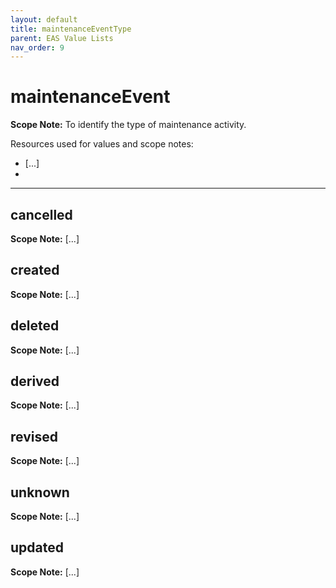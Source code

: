 ```yaml
---
layout: default
title: maintenanceEventType
parent: EAS Value Lists
nav_order: 9
---
```


# maintenanceEvent

**Scope Note:**
To identify the type of maintenance activity.

Resources used for values and scope notes:
 - [...]
 - 

---

## cancelled

**Scope Note:**
[...]

## created

**Scope Note:**
[...]

## deleted

**Scope Note:**
[...]

## derived

**Scope Note:**
[...]

## revised

**Scope Note:**
[...]

## unknown

**Scope Note:**
[...]

## updated

**Scope Note:**
[...]
